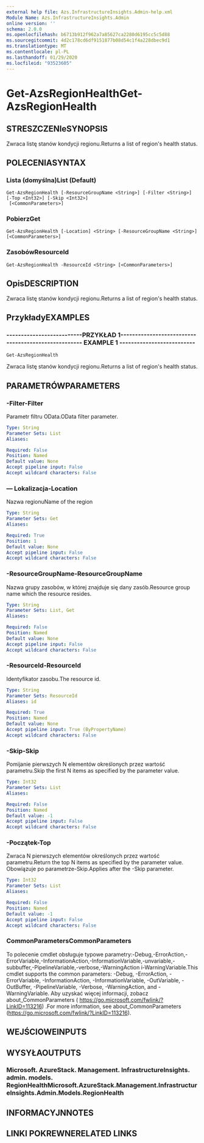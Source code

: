 ```yaml
---
external help file: Azs.InfrastructureInsights.Admin-help.xml
Module Name: Azs.InfrastructureInsights.Admin
online version: ''
schema: 2.0.0
ms.openlocfilehash: b6713b912f962a7a85627ca2280d6195cc5c5d88
ms.sourcegitcommit: 4d2c178cd6df9151877b08d54c1f4a228dbec9d1
ms.translationtype: MT
ms.contentlocale: pl-PL
ms.lasthandoff: 01/29/2020
ms.locfileid: "93523605"
---
```

# <span data-ttu-id="5ccd1-101">Get-AzsRegionHealth</span><span class="sxs-lookup"><span data-stu-id="5ccd1-101">Get-AzsRegionHealth</span></span>

## <span data-ttu-id="5ccd1-102">STRESZCZENIe</span><span class="sxs-lookup"><span data-stu-id="5ccd1-102">SYNOPSIS</span></span>
<span data-ttu-id="5ccd1-103">Zwraca listę stanów kondycji regionu.</span><span class="sxs-lookup"><span data-stu-id="5ccd1-103">Returns a list of region's health status.</span></span>

## <span data-ttu-id="5ccd1-104">POLECENIA</span><span class="sxs-lookup"><span data-stu-id="5ccd1-104">SYNTAX</span></span>

### <span data-ttu-id="5ccd1-105">Lista (domyślna)</span><span class="sxs-lookup"><span data-stu-id="5ccd1-105">List (Default)</span></span>
```
Get-AzsRegionHealth [-ResourceGroupName <String>] [-Filter <String>] [-Top <Int32>] [-Skip <Int32>]
 [<CommonParameters>]
```

### <span data-ttu-id="5ccd1-106">Pobierz</span><span class="sxs-lookup"><span data-stu-id="5ccd1-106">Get</span></span>
```
Get-AzsRegionHealth [-Location] <String> [-ResourceGroupName <String>] [<CommonParameters>]
```

### <span data-ttu-id="5ccd1-107">Zasobów</span><span class="sxs-lookup"><span data-stu-id="5ccd1-107">ResourceId</span></span>
```
Get-AzsRegionHealth -ResourceId <String> [<CommonParameters>]
```

## <span data-ttu-id="5ccd1-108">Opis</span><span class="sxs-lookup"><span data-stu-id="5ccd1-108">DESCRIPTION</span></span>
<span data-ttu-id="5ccd1-109">Zwraca listę stanów kondycji regionu.</span><span class="sxs-lookup"><span data-stu-id="5ccd1-109">Returns a list of region's health status.</span></span>

## <span data-ttu-id="5ccd1-110">Przykłady</span><span class="sxs-lookup"><span data-stu-id="5ccd1-110">EXAMPLES</span></span>

### <span data-ttu-id="5ccd1-111">--------------------------PRZYKŁAD 1--------------------------</span><span class="sxs-lookup"><span data-stu-id="5ccd1-111">-------------------------- EXAMPLE 1 --------------------------</span></span>
```
Get-AzsRegionHealth
```

<span data-ttu-id="5ccd1-112">Zwraca listę stanów kondycji regionu.</span><span class="sxs-lookup"><span data-stu-id="5ccd1-112">Returns a list of region's health status.</span></span>

## <span data-ttu-id="5ccd1-113">PARAMETRÓW</span><span class="sxs-lookup"><span data-stu-id="5ccd1-113">PARAMETERS</span></span>

### <span data-ttu-id="5ccd1-114">-Filter</span><span class="sxs-lookup"><span data-stu-id="5ccd1-114">-Filter</span></span>
<span data-ttu-id="5ccd1-115">Parametr filtru OData.</span><span class="sxs-lookup"><span data-stu-id="5ccd1-115">OData filter parameter.</span></span>

```yaml
Type: String
Parameter Sets: List
Aliases: 

Required: False
Position: Named
Default value: None
Accept pipeline input: False
Accept wildcard characters: False
```

### <span data-ttu-id="5ccd1-116">— Lokalizacja</span><span class="sxs-lookup"><span data-stu-id="5ccd1-116">-Location</span></span>
<span data-ttu-id="5ccd1-117">Nazwa regionu</span><span class="sxs-lookup"><span data-stu-id="5ccd1-117">Name of the region</span></span>

```yaml
Type: String
Parameter Sets: Get
Aliases: 

Required: True
Position: 1
Default value: None
Accept pipeline input: False
Accept wildcard characters: False
```

### <span data-ttu-id="5ccd1-118">-ResourceGroupName</span><span class="sxs-lookup"><span data-stu-id="5ccd1-118">-ResourceGroupName</span></span>
<span data-ttu-id="5ccd1-119">Nazwa grupy zasobów, w której znajduje się dany zasób.</span><span class="sxs-lookup"><span data-stu-id="5ccd1-119">Resource group name which the resource resides.</span></span>

```yaml
Type: String
Parameter Sets: List, Get
Aliases: 

Required: False
Position: Named
Default value: None
Accept pipeline input: False
Accept wildcard characters: False
```

### <span data-ttu-id="5ccd1-120">-ResourceId</span><span class="sxs-lookup"><span data-stu-id="5ccd1-120">-ResourceId</span></span>
<span data-ttu-id="5ccd1-121">Identyfikator zasobu.</span><span class="sxs-lookup"><span data-stu-id="5ccd1-121">The resource id.</span></span>

```yaml
Type: String
Parameter Sets: ResourceId
Aliases: id

Required: True
Position: Named
Default value: None
Accept pipeline input: True (ByPropertyName)
Accept wildcard characters: False
```

### <span data-ttu-id="5ccd1-122">-Skip</span><span class="sxs-lookup"><span data-stu-id="5ccd1-122">-Skip</span></span>
<span data-ttu-id="5ccd1-123">Pomijanie pierwszych N elementów określonych przez wartość parametru.</span><span class="sxs-lookup"><span data-stu-id="5ccd1-123">Skip the first N items as specified by the parameter value.</span></span>

```yaml
Type: Int32
Parameter Sets: List
Aliases: 

Required: False
Position: Named
Default value: -1
Accept pipeline input: False
Accept wildcard characters: False
```

### <span data-ttu-id="5ccd1-124">-Początek</span><span class="sxs-lookup"><span data-stu-id="5ccd1-124">-Top</span></span>
<span data-ttu-id="5ccd1-125">Zwraca N pierwszych elementów określonych przez wartość parametru.</span><span class="sxs-lookup"><span data-stu-id="5ccd1-125">Return the top N items as specified by the parameter value.</span></span>
<span data-ttu-id="5ccd1-126">Obowiązuje po parametrze-Skip.</span><span class="sxs-lookup"><span data-stu-id="5ccd1-126">Applies after the -Skip parameter.</span></span>

```yaml
Type: Int32
Parameter Sets: List
Aliases: 

Required: False
Position: Named
Default value: -1
Accept pipeline input: False
Accept wildcard characters: False
```

### <span data-ttu-id="5ccd1-127">CommonParameters</span><span class="sxs-lookup"><span data-stu-id="5ccd1-127">CommonParameters</span></span>
<span data-ttu-id="5ccd1-128">To polecenie cmdlet obsługuje typowe parametry:-Debug,-ErrorAction,-ErrorVariable,-InformationAction,-InformationVariable,-unvariable,-subbuffer,-PipelineVariable,-verbose,-WarningAction i-WarningVariable.</span><span class="sxs-lookup"><span data-stu-id="5ccd1-128">This cmdlet supports the common parameters: -Debug, -ErrorAction, -ErrorVariable, -InformationAction, -InformationVariable, -OutVariable, -OutBuffer, -PipelineVariable, -Verbose, -WarningAction, and -WarningVariable.</span></span> <span data-ttu-id="5ccd1-129">Aby uzyskać więcej informacji, zobacz about_CommonParameters ( https://go.microsoft.com/fwlink/?LinkID=113216) .</span><span class="sxs-lookup"><span data-stu-id="5ccd1-129">For more information, see about_CommonParameters (https://go.microsoft.com/fwlink/?LinkID=113216).</span></span>

## <span data-ttu-id="5ccd1-130">WEJŚCIOWE</span><span class="sxs-lookup"><span data-stu-id="5ccd1-130">INPUTS</span></span>

## <span data-ttu-id="5ccd1-131">WYSYŁA</span><span class="sxs-lookup"><span data-stu-id="5ccd1-131">OUTPUTS</span></span>

### <span data-ttu-id="5ccd1-132">Microsoft. AzureStack. Management. InfrastructureInsights. admin. models. RegionHealth</span><span class="sxs-lookup"><span data-stu-id="5ccd1-132">Microsoft.AzureStack.Management.InfrastructureInsights.Admin.Models.RegionHealth</span></span>

## <span data-ttu-id="5ccd1-133">INFORMACYJN</span><span class="sxs-lookup"><span data-stu-id="5ccd1-133">NOTES</span></span>

## <span data-ttu-id="5ccd1-134">LINKI POKREWNE</span><span class="sxs-lookup"><span data-stu-id="5ccd1-134">RELATED LINKS</span></span>

